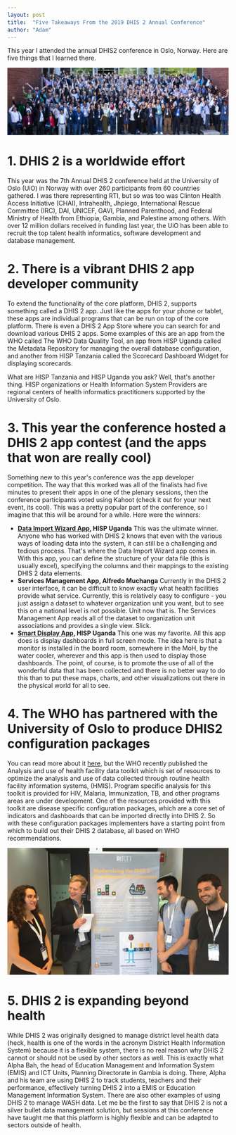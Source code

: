 ```yaml
---
layout: post
title:  "Five Takeaways From the 2019 DHIS 2 Annual Conference"
author: "Adam"
---
```


This year I attended the annual DHIS2 conference in Oslo, Norway. Here are five things that I learned there.

![The conference goers](../assets/dhis2people.jpg "The conference goers")

# 1. DHIS 2 is a worldwide effort

This year was the 7th Annual DHIS 2 conference held at the University of Oslo (UiO) in Norway with over 260 participants from 60 countries gathered. I was there representing RTI, but so was too was Clinton Health Access Initiative (CHAI), Intrahealth, Jhpiego,  International Rescue Committee (IRC), DAI, UNICEF, GAVI, Planned Parenthood, and Federal Ministry of Health from Ethiopia, Gambia, and Palestine among others. With over 12 million dollars received in funding last year, the UiO has been able to recruit the top talent health informatics, software development and database management. 

# 2. There is a vibrant DHIS 2 app developer community

To extend the functionality of the core platform, DHIS 2, supports something called a DHIS 2 app. Just like the apps for your phone or tablet, these apps are individual programs that can be run on top of the core platform. There is even a DHIS 2 App Store where you can search for and download various DHIS 2 apps. Some examples of this are an app from the WHO called The WHO Data Quality Tool, an app from HISP Uganda called the Metadata Repository for managing the overall database configuration, and another from HISP Tanzania called the Scorecard Dashboard Widget for displaying scorecards. 

What are HISP Tanzania and HISP Uganda you ask?  Well, that's another thing. HISP organizations or Health Information System Providers are regional centers of health informatics practitioners supported by the University of Oslo.


# 3. This year the conference hosted a DHIS 2 app contest (and the apps that won are really cool)

Something new to this year's conference was the app developer competition. The way that this worked was all of the finalists had five minutes to present their apps in one of the  plenary sessions, then the conference participants voted using Kahoot (check it out for your next event, its cool). This was a pretty popular part of the conference, so I imagine that this will be around for a while. Here were the winners:

* **[Data Import Wizard App](https://github.com/HISP-Uganda/dhis2-data-importer), HISP Uganda**  This was the ultimate winner. Anyone who has worked with DHIS 2 knows that even with the various ways of loading data into the system, it can still be a challenging and tedious process. That's where the Data Import Wizard app comes in. With this app, you can define the structure of your data file (this is usually excel), specifying the columns and their mappings to the existing DHIS 2 data elements. 
* **Services Management App, Alfredo Muchanga** Currently in the DHIS 2 user interface, it can be difficult to know exactly what health facilities provide what service. Currently, this is relatively easy to configure - you just assign a dataset to whatever organization unit you want, but to see this on a national level is not possible. Unit now that is. The Services Management App reads all of the dataset to organization unit associations and provides a single view. Slick.
* **[Smart Display App](https://github.com/HISP-Uganda/dhis2-smart-display), HISP Uganda** This one was my favorite. All this app does is display dashboards in full screen mode. The idea here is that a monitor is installed in the board room, somewhere in the MoH, by the water cooler, wherever and this app is then used to display those dashboards. The point, of course, is to promote the use of all of the wonderful data that has been collected and there is no better way to do this than to put these maps, charts, and other visualizations out there in the physical world for all to see.

# 4. The WHO has partnered with the University of Oslo to produce DHIS2 configuration packages

You can read more about it [here](https://www.who.int/healthinfo/tools_data_analysis_routine_facility/en/), but the WHO recently published the Analysis and use of health facility data toolkit which is set of resources to optimize the analysis and use of data collected through routine health facility information systems, (HMIS).  Program specific analysis for this toolkit is provided for HIV, Malaria, Immunization, TB, and other programs areas are under development. One of the resources provided with this toolkit are disease specific configuration packages, which are a core set of indicators and dashboards that can be imported directly into DHIS 2. So with these configuration packages implementers have a starting point from which to build out their DHIS 2 database, all based on WHO recommendations.

![Spreading the joy of using Docker](../assets/poster.jpg "Making jokes and making friends")

# 5. DHIS 2 is expanding beyond health

While DHIS 2 was originally designed to manage district level health data (heck, health is one of the words in the acronym District Health Information System) because it is a flexible system, there is no real reason why DHIS 2 cannot or should not be used by other sectors as well. This is exactly what Alpha Bah, the head of Education Management and Information System (EMIS) and ICT Units, Planning Directorate in Gambia is doing. There, Alpha and his team are using DHIS 2 to track students, teachers and their performance, effectively turning DHIS 2 into a EMIS or Education Management Information System. There are also other examples of using DHIS 2 to manage WASH data. Let me be the first to say that DHIS 2 is not a silver bullet data management solution, but sessions at this conference have taught me that this platform is highly flexible and can be adapted to sectors outside of health.